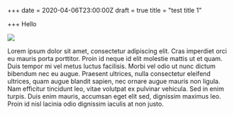 +++
date = 2020-04-06T23:00:00Z
draft = true
title = "test title 1"

+++
Hello

![](http://i.imgur.com/LGaaEWI.png)

Lorem ipsum dolor sit amet, consectetur adipiscing elit. Cras imperdiet orci eu mauris porta porttitor. Proin id neque id elit molestie mattis ut et quam. Duis tempor mi vel metus luctus facilisis. Morbi vel odio ut nunc dictum bibendum nec eu augue. Praesent ultrices, nulla consectetur eleifend ultrices, quam augue blandit sapien, nec ornare augue mauris non ligula. Nam efficitur tincidunt leo, vitae volutpat ex pulvinar vehicula. Sed in enim turpis. Duis enim mauris, accumsan eget elit sed, dignissim maximus leo. Proin id nisl lacinia odio dignissim iaculis at non justo.